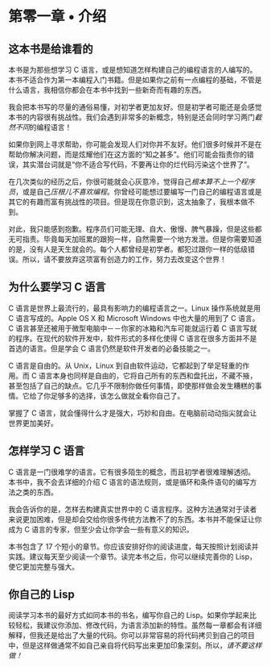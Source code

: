 # 第零一章 • 介绍

## 这本书是给谁看的

本书是为那些想学习 C 语言，或是想知道怎样构建自己的编程语言的人编写的。本书不适合作为第一本编程入门书籍。但是如果你之前有一点编程的基础，不管是什么语言，我相信你都会在本书中找到一些新奇而有趣的东西。

我会把本书写的尽量的通俗易懂，对初学者更加友好。但是初学者可能还是会感觉本书的内容很有挑战性。我们会遇到非常多的新概念，特别是还会同时学习两门*截然不同*的编程语言！

如果你到网上寻求帮助，你可能会发现人们对你并不友好。他们很多时候并不是在帮助你解决问题，而是炫耀他们在这方面的“知之甚多”。他们可能会指责你的错误，其实潜台词就是“你不适合写代码，不要再让你的烂代码污染这个世界了”。

在几次类似的经历之后，你很可能就会心灰意冷，觉得自己*根本算不上一个程序员*，或是自己*压根儿不喜欢编程*。你曾经可能想过要编写一门自己的编程语言或是其它的有趣而富有挑战性的项目。但是现在你意识到，这太抽象了，我根本做不到。

对此，我只能感到抱歉。程序员们可能无理、自大、傲慢、脾气暴躁，但是这些都无可指责。毕竟每天加班累的跟狗一样，自然需要一个地方发泄。但是你需要知道的是，没有人是天生就会的。每个人都曾经是初学者。都犯过跟你一样的低级错误。所以，请不要放弃这项富有创造力的工作，努力去改变这个世界！

## 为什么要学习 C 语言

C 语言是世界上最流行的，最具有影响力的编程语言之一。Linux 操作系统就是用 C 语言写成的。Apple OS X 和 Microsoft Windows 中也大量的用到了 C 语言。C 语言甚至还被用于微型电脑中－－你家的冰箱和汽车可能就运行着 C 语言写就的程序。在现代的软件开发中，软件形式的多样化使得 C 语言在很多方面并不是首选的语言。但是学会 C 语言仍然是软件开发者的必备技能之一。

C 语言是自由的。从 Unix，Linux 到自由软件运动，它都起到了举足轻重的作用。而 C 语言本身也同样是自由的，它将自己所有的东西和盘托出，不藏不掖，甚至包括了自己的缺点。它几乎不限制你做任何事情，即使那样做会发生糟糕的事情。它给了你足够多的选择，该怎么做就全看你自己了。

掌握了 C 语言，就会懂得什么才是强大，巧妙和自由。在电脑前动动指尖就会让世界更加美好。

## 怎样学习 C 语言

C 语言是一门很难学的语言。它有很多陌生的概念，而且初学者很难理解透彻。本书中，我不会去详细的介绍 C 语言的语法规则，或是循环和条件语句的编写方法之类的东西。

我会告诉你的是，怎样去构建真实世界中的 C 语言程序。这种方法通常对于读者来说更加困难，但是却会交给你很多传统方法教不了的东西。本书并不能保证让你成为 C 语言的专家，但至少会让你学会一些有意义的知识。

本书包含了 17 个短小的章节。你应该安排好你的阅读进度，每天按照计划阅读并实践。建议每天至少阅读一个章节。读完本书之后，你可以继续完善你的 Lisp，使它更加完整与强大。

## 你自己的 Lisp

阅读学习本书的最好方式如同本书的书名，编写你自己的 Lisp。如果你学起来比较轻松，我建议你添加、修改代码，为语言添加新的特性。虽然每一章都会有详细解释，但我还是给出了大量的代码。你可以非常容易的将代码拷贝到自己的项目中，但是这样做通常不如自己亲自将代码写出来更加印象深刻。所以，*请不要这样做！*
